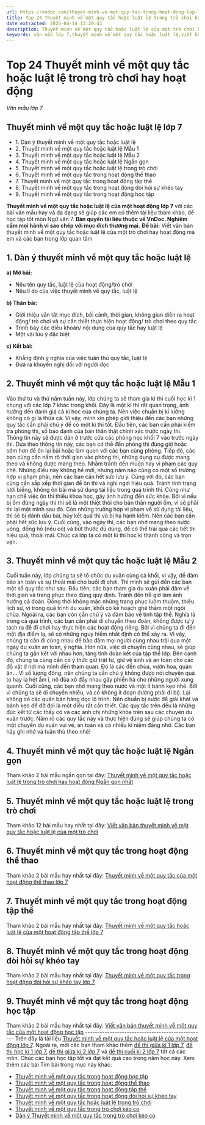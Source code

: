 ```yaml
---
url: https://vndoc.com/thuyet-minh-ve-mot-quy-tac-trong-hoat-dong-lop-7-284165
title: Top 24 Thuyết minh về một quy tắc hoặc luật lệ trong trò chơi hay hoạt động - Văn mẫu lớp 7 - VnDoc.com
date_extracted: 2025-04-14 13:20:43
description: Thuyết minh về một quy tắc hoặc luật lệ của một trò chơi hay hoạt động lớp 7 được biên soạn nhằm giúp các em HS đạt kết quả tốt trong quá trình làm bài tập và học tập môn Ngữ văn lớp 7.
keywords: văn mẫu lớp 7,thuyết minh về một quy tắc hoặc luật lệ,viết bài văn thuyết minh về một quy tắc hoặc luật lệ,thuyết minh về một quy tắc hoặc luật lệ lớp 7,thuyết minh về một quy tắc hoặc luật lệ ngắn gọn,Viết văn bản thuyết minh về một quy tắc hoặc luật lệ của một trò chơi hay hoạt động,thuyết minh về một quy tắc hoặc luật lệ trong trò chơi hay hoạt động,thuyết minh về một quy tắc hoặc luật lệ trong trò chơi hay hoạt động lớp 7
---
```


# Top 24 Thuyết minh về một quy tắc hoặc luật lệ trong trò chơi hay hoạt động
 _Văn mẫu lớp 7_
## Thuyết minh về một quy tắc hoặc luật lệ lớp 7
  * 1\. Dàn ý thuyết minh về một quy tắc hoặc luật lệ
  * 2\. Thuyết minh về một quy tắc hoặc luật lệ Mẫu 1
  * 3\. Thuyết minh về một quy tắc hoặc luật lệ Mẫu 2
  * 4\. Thuyết minh về một quy tắc hoặc luật lệ Ngắn gọn
  * 5\. Thuyết minh về một quy tắc hoặc luật lệ trong trò chơi
  * 6\. Thuyết minh về một quy tắc trong hoạt động thể thao
  * 7\. Thuyết minh về một quy tắc trong hoạt động tập thể
  * 8\. Thuyết minh về một quy tắc trong hoạt động đòi hỏi sự khéo tay
  * 9\. Thuyết minh về một quy tắc trong hoạt động học tập

**Thuyết minh về một quy tắc hoặc luật lệ của một hoạt động lớp 7** với các bài văn mẫu hay và đa dạng sẽ giúp các em có thêm tài liệu tham khảo, để học tập tốt môn Ngữ văn 7.
**Bản quyền tài liệu thuộc về VnDoc. Nghiêm cấm mọi hành vi sao chép với mục đích thương mại.**
**Đề bài:** Viết văn bản thuyết minh về một quy tắc hoặc luật lệ của một trò chơi hay hoạt động mà em và các bạn trong lớp quan tâm
## **1\. Dàn ý thuyết minh về một quy tắc hoặc luật lệ**
**a\) Mở bài:**
  * Nêu tên quy tắc, luật lệ của hoạt động/trò chơi
  * Nêu lí do của việc thuyết minh về quy tắc, luật lệ

**b\) Thân bài:**
  * Giới thiệu vắn tắt mục đích, bối cảnh, thời gian, không gian diễn ra hoạt động/ trò chơi và sự cần thiết thực hiện hoạt động/ trò chơi theo quy tắc
  * Trình bày các điều khoản/ nội dung của quy tắc hay luật lệ
  * Một vài lưu ý đặc biệt

**c\) Kết bài:**
  * Khẳng định ý nghĩa của việc tuân thủ quy tắc, luật lệ
  * Đưa ra khuyến nghị đối với người đọc

## **2\. Thuyết minh về một quy tắc hoặc luật lệ Mẫu 1**
Vào thứ tư và thứ năm tuần này, lớp chúng ta sẽ tham gia kì thi cuối học kì 1 chung với các lớp 7 khác trong khối. Đây là một kì thi rất quan trọng, ảnh hưởng đến đánh giá cả kì học của chúng ta. Nên việc chuẩn bị kĩ lưỡng không có gì là thừa cả. Vì vậy, mình xin phép giới thiệu đến các bạn những quy tắc cần phải chú ý để có một kì thi tốt.
Đầu tiên, các bạn cần phải kiểm tra phòng thi, số báo danh của bản thân thật chính xác trước ngày thi. Thông tin này sẽ được dán ở trước cửa các phòng học khối 7 vào trước ngày thi. Dựa theo thông tin này, các bạn có thể đến phòng thi đúng giờ hoặc sớm hơn để ôn lại bài hoặc làm quen với các bạn cùng phòng.
Tiếp đó, các bạn cùng cần nắm rõ thời gian vào phòng thi, những dụng cụ được mang theo và không được mang theo. Nhằm tránh đến muộn hay vi phạm các quy chế. Những điều này không hề mới, nhưng năm nào cũng có một số trường hợp vi phạm phải, nên các bạn cần hết sức lưu ý.
Cùng với đó, các bạn cũng cần sắp xếp thời gian để ôn thi và nghỉ ngơi hiệu quả. Tránh tình trạng lười biếng, không ôn bài mà sử dụng tài liệu trong quá trình thi. Cũng như hạn chế việc ôn thi thiếu khoa học, gây ảnh hưởng đến sức khỏe. Bởi vì nếu bị ốm đúng ngày thi thì sẽ là một thiệt thòi cho bản thân người ốm, vì sẽ phải thi lại một mình sau đó. Còn những trường hợp vi phạm về sử dụng tài liệu, thì sẽ bị đánh dấu bài, hủy kết quả thi và bị hạ hạnh kiểm. Nên các bạn cần phải hết sức lưu ý.
Cuối cùng, vào ngày thi, các bạn nhớ mang theo nước uống, đồng hồ \(nếu có\) và bút thước đủ dùng, để có thể trải qua các tiết thi hiệu quả, thoải mái. Chúc cả lớp ta có một kì thi học kì thành công và trọn vẹn.
## **3\. Thuyết minh về một quy tắc hoặc luật lệ Mẫu 2**
Cuối tuần này, lớp chúng ta sẽ tổ chức du xuân cùng cả khối, vì vậy, để đảm bảo an toàn và sự thoải mái cho buổi đi chơi. Thì mình sẽ gửi đến các bạn một số quy tắc như sau.
Đầu tiên, các bạn tham gia du xuân phải đảm về thời gian và trang phục theo đúng quy định. Tránh đến trễ giờ làm ảnh hưởng cả đoàn. Đồng thời không mặc những trang phục luộm thuộm, thiếu lịch sự, vì trong quá trình du xuân, khối có kế hoạch ghé thăm một ngôi chùa.
Ngoài ra, các bạn còn cần chú ý và đảm bảo về tính tập thể. Nghĩa là trong cả quá trình, các bạn cần phải di chuyển theo đoàn, không được tự ý tách ra để đi chơi hay thực hiện các hoạt động riêng. Bởi vì chúng ta đi đến một địa điểm lạ, sẽ có những nguy hiểm nhất định có thể xảy ra. Vì vậy, chúng ta cần đi cùng nhau để bảo đảm mọi người cùng nhau trải qua một ngày du xuân an toàn, ý nghĩa. Hơn nữa, việc di chuyển cùng nhau, sẽ giúp chúng ta gắn kết với nhau hơn, tăng tình đoàn kết của tập thể lớp.
Bên cạnh đó, chúng ta cùng cần có ý thức giữ trật tự, giữ vệ sinh và an toàn cho các đồ vật ở nơi mà mình đến tham quan. Đó là các đền chùa, vườn hoa, quán ăn… Vì số lượng đông, nên chúng ta cần chú ý không được nói chuyện quá to hay la hét ầm ĩ, nô đùa xô đẩy nhau gây phiền hà cho những người xung quanh.
Cuối cùng, các bạn nhớ mang theo nước và một ít bánh kẹo nhé. Bởi vì chúng ta sẽ di chuyển nhiều, và có không ít đoạn đường phải đi bộ. Lại không có các quán bán hàng dọc lộ trình. Nên chuẩn bị nước để giải khát và bánh kẹo để đỡ đói là một điều rất cần thiết.
Các quy tắc trên đều là những đúc kết từ các thầy cô và các anh chị những khóa trên sau các chuyên du xuân trước. Năm rõ các quy tắc này và thực hiện đúng sẽ giúp chúng ta có một chuyến du xuân vui vẻ, an toàn và có nhiều kỉ niệm đáng nhớ. Các bạn hãy ghi nhớ và tuân thủ theo nhé\!
## **4\. Thuyết minh về một quy tắc hoặc luật lệ Ngắn gọn**
Tham khảo 2 bài mẫu ngắn gọn tại đây: [Thuyết minh về một quy tắc hoặc luật lệ trong trò chơi hay hoạt động Ngắn gọn nhất](<https://vndoc.com/viet-van-ban-thuyet-minh-ve-mot-quy-tac-hoac-luat-le-trong-tro-choi-hay-hoat-dong-ngan-gon-284163>)
## **5\. Thuyết minh về một quy tắc hoặc luật lệ trong trò chơi**
Tham khảo 12 bài mẫu hay nhất tại đây: [Viết văn bản thuyết minh về một quy tắc hoặc luật lệ của một trò chơi](<https://vndoc.com/thuyet-minh-ve-mot-quy-tac-hoac-luat-le-trong-tro-choi-lop-7-284175>)
## **6\. Thuyết minh về một quy tắc trong hoạt động thể thao**
Tham khảo 2 bài mẫu hay nhất tại đây: [Thuyết minh về một quy tắc của một hoạt động thể thao lớp 7](<https://vndoc.com/thuyet-minh-ve-mot-quy-tac-trong-hoat-dong-the-thao-lop-7-284169>)
## **7\. Thuyết minh về một quy tắc trong hoạt động tập thể**
Tham khảo 2 bài mẫu hay nhất tại đây: [Thuyết minh về một quy tắc hoặc luật lệ của một hoạt động tập thể lớp 7](<https://vndoc.com/thuyet-minh-ve-mot-quy-tac-trong-hoat-dong-tap-the-lop-7-284171>)
## **8\. Thuyết minh về một quy tắc trong hoạt động đòi hỏi sự khéo tay**
Tham khảo 2 bài mẫu hay nhất tại đây: [Thuyết minh về một quy tắc trong hoạt động đòi hỏi sự khéo tay lớp 7](<https://vndoc.com/thuyet-minh-ve-mot-quy-tac-trong-hoat-dong-doi-hoi-su-kheo-tay-284173>)
## **9\. Thuyết minh về một quy tắc trong hoạt động học tập**
Tham khảo 2 bài mẫu hay nhất tại đây: [Viết văn bản thuyết minh về một quy tắc của một hoạt động học tập](<https://vndoc.com/thuyet-minh-ve-mot-quy-tac-trong-hoat-dong-hoc-tap-lop-7-284168>)
\-------------------------------------------------
Trên đây là tài liệu [Thuyết minh về một quy tắc hoặc luật lệ của một hoạt động lớp 7](<https://vndoc.com/thuyet-minh-ve-mot-quy-tac-trong-hoat-dong-lop-7-284165>). Ngoài ra, mời các bạn tham khảo thêm [đề thi giữa kì 1 lớp 7](<https://vndoc.com/de-thi-giua-ki-1-lop7>), [đề thi học kì 1 lớp 7](<https://vndoc.com/de-thi-hoc-ki-1-lop7>), [đề thi giữa kì 2 lớp 7](<https://vndoc.com/de-thi-giua-ki-2-lop7>) và [đề thi cuối kì 2 lớp 7](<https://vndoc.com/de-thi-hoc-ki-2-lop7>) tất cả các môn. Chúc các bạn học tập tốt và đạt kết quả cao trong năm học này.
Xem thêm các bài Tìm bài trong mục này khác:
  * [Thuyết minh về một quy tắc trong hoạt động học tập](</thuyet-minh-ve-mot-quy-tac-trong-hoat-dong-hoc-tap-lop-7-284168>)
  * [Thuyết minh về một quy tắc trong hoạt động thể thao](</thuyet-minh-ve-mot-quy-tac-trong-hoat-dong-the-thao-lop-7-284169>)
  * [Thuyết minh về một quy tắc trong hoạt động tập thể](</thuyet-minh-ve-mot-quy-tac-trong-hoat-dong-tap-the-lop-7-284171>)
  * [Thuyết minh về một quy tắc trong hoạt động đòi hỏi sự khéo tay](</thuyet-minh-ve-mot-quy-tac-trong-hoat-dong-doi-hoi-su-kheo-tay-284173>)
  * [Thuyết minh về một quy tắc hoặc luật lệ trong trò chơi ](</thuyet-minh-ve-mot-quy-tac-hoac-luat-le-trong-tro-choi-lop-7-284175>)
  * [Thuyết minh về một quy tắc trong trò chơi kéo co](</thuyet-minh-ve-mot-quy-tac-trong-tro-choi-keo-co-284176>)
  * [Dàn ý Thuyết minh về một quy tắc trong trò chơi kéo co](</dan-bai-thuyet-minh-ve-tro-choi-dan-gian-keo-co-153862>)

